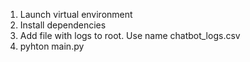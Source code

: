1. Launch virtual environment
2. Install dependencies
3. Add file with logs to root. Use name chatbot_logs.csv
4. pyhton main.py
